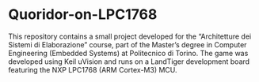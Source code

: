 # Quoridor-on-LPC1768
This repository contains a small project developed for the “Architetture dei Sistemi di Elaborazione” course, part of the Master’s degree in Computer Engineering (Embedded Systems) at Politecnico di Torino.
The game was developed using Keil uVision and runs on a LandTiger development board featuring the NXP LPC1768 (ARM Cortex-M3) MCU.